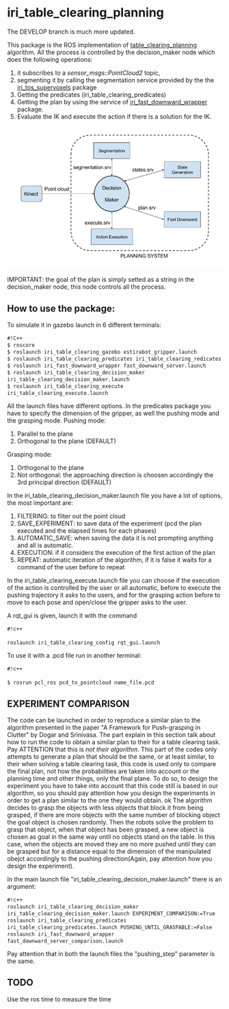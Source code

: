 # iri_table_clearing_planning #

The DEVELOP branch is much more updated.

This package is the ROS implementation of [table_clearing_planning](https://bitbucket.org/NicolaCov/table_clearing_planning) algorithm. 
All the process is controlled by the decision_maker node which does the following operations:

1. it subscribes to a *sensor_msgs::PointCloud2* topic,
2. segmenting it by calling the segmentation service provided by the the [iri_tos_supervoxels](https://github.com/NicolaCovallero/iri_tos_supervoxels) package
3. Getting the predicates (iri_table_clearing_predicates)
4. Getting the plan by using the service of [iri_fast_downward_wrapper](https://bitbucket.org/NicolaCov/iri_fast_downward_wrapper) package.
5. Evaluate the IK and execute the action if there is a solution for the IK.

![Image of architecture](.readme/Software_arquitecture.png)


IMPORTANT: the goal of the plan is simply setted as a string in the decision_maker node, this node controls all the process.

## How to use the package: ##
To simulate it in gazebo launch in 6 different terminals:
```
#!C++
$ roscore
$ roslaunch iri_table_clearing_gazebo estirabot_gripper.launch
$ roslaunch iri_table_clearing_predicates iri_table_clearing_redicates 
$ roslaunch iri_fast_downward_wrapper fast_downward_server.launch 
$ roslaunch iri_table_clearing_decision_maker iri_table_clearing_decision_maker.launch 
$ roslaunch iri_table_clearing_execute iri_table_clearing_execute.launch 

```
All the launch files have different options. In the predicates package you have to specify the dimension of the gripper, as well the pushing mode and the grasping mode.
Pushing mode:

1. Parallel to the plane
2. Orthogonal to the plane (DEFAULT)

Grasping mode:

1. Orthogonal to the plane 
2. Not orthogonal: the approaching direction is choosen accordingly the 3rd principal direction (DEFAULT)

In the iri_table_clearing_decision_maker.launch file you have a lot of options, the most important are:

1. FILTERING: to filter out the point cloud
2. SAVE_EXPERIMENT: to save data of the experiment (pcd the plan executed and the elapsed times for each phases)
3. AUTOMATIC_SAVE: when saving the data it is not prompting anything and all is automatic.
4. EXECUTION: if it considers the execution of the first action of the plan
5. REPEAT: automatic iteration of the algorithm, if it is false it waits for a command of the user before to repeat

In the iri_table_clearing_execute.launch file you can choose if the execution of the action is controlled by the user or all automatic, before to execute the pushing trajectory it asks to the users, and for the grasping action before to move to each pose and open/close the gripper asks to the user.

A rqt_gui is given, launch it with the command

```
#!c++

roslaunch iri_table_clearing_config rqt_gui.launch
```


To use it with a .pcd file run in another terminal:

```
#!c++

$ rosrun pcl_ros pcd_to_pointcloud name_file.pcd 

```


## EXPERIMENT COMPARISON ##
The code can be launched in order to reproduce a similar plan to the algorithm presented in the paper "A Framework for Push-grasping in Clutter" by Dogar and Srinivasa.
The part explain in this section talk about how to run the code to obtain a similar plan to their for a table clearing task. Pay ATTENTION that this is *not their algorithm*.
This part of the codes only attempts to generate a plan that should be the same, or at least similar, to their when solving a table clearing task, this code is used only to compare the final plan, not how the probabilities are taken into account or the planning time and other things, only the final plane.
To do so, to design the experiment you have to take into account that this code still is based in our algorithm, so you should pay attention how you design the experiments in order to get a plan similar to the one they would obtain.
ok
The algorithm decides to grasp the objects with less objects that block it from being grasped, if there are more objects with the same number of blocking object the goal object is chosen randomly. Then the robots solve the problem to grasp that object, when that object has been grasped, a new object is chosen as goal in the same way until no objects stand on the table.
In this case, when the objects are moved they are no more pushed until they can be grasped but for a distance equal to the dimension of the manipulated obejct accordingly to the pushing direction(Again, pay attention how you design the experiment).  

In the main launch file "iri_table_clearing_decision_maker.launch" there is an argument:
```
#!c++
roslaunch iri_table_clearing_decision_maker iri_table_clearing_decision_maker.launch EXPERIMENT_COMPARISON:=True
roslaunch iri_table_clearing_predicates iri_table_clearing_predicates.launch PUSHING_UNTIL_GRASPABLE:=False
roslaunch iri_fast_downward_wrapper fast_downward_server_comparison.launch
```
Pay attention that in both the launch files the "pushing_step" parameter is the same.


## TODO 
Use the ros time to measure the time
